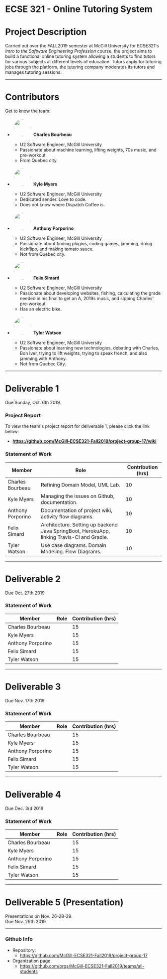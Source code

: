 # **ECSE 321 - Online Tutoring System**

# Project Description

Carried out over the FALL2019 semester at McGill University for ECSE321's *Intro to the Software Engineering Profession* course, the project aims to build a functional online tutoring system allowing a students to find tutors for various subjects at different levels of education. Tutors apply for tutoring jobs through the platform, the tutoring company moderates its tutors and manages tutoring sessions.

---

# Contributors

Get to know the team:


* <img src="https://raw.githubusercontent.com/McGill-ECSE321-Fall2019/project-group-17/master/photos/charles.png?token=AE26HBWRS36557EMELNIN4K5UCLQG" style="border-radius:50%;border:2px white solid;margin:2px;" width="55"> **Charles Bourbeau**
  * U2 Software Engineer, McGill University
  * Passionate about machine learning, lifting weights, 70s music, and pre-workout.
  * From Quebec city.


* <img src="https://raw.githubusercontent.com/McGill-ECSE321-Fall2019/project-group-17/master/photos/kyle.png?token=AE26HBQ2JUCT4SY67VCQRGC5UCLTU" style="border-radius:50%;border:2px white solid;margin:2px;" width="55" height="55"> **Kyle Myers**
  * U2 Software Engineer, McGill University
  * Dedicated sender. Love to code.
  * Does not know where Dispatch Coffee is.


* <img src="https://raw.githubusercontent.com/McGill-ECSE321-Fall2019/project-group-17/master/photos/anthony.png?token=AE26HBTTIS7AL2LBO7LEFSK5UCLWC" style="border-radius:50%;border:2px white solid;margin:2px;" width="55"> **Anthony Porporino**
  * U2 Software Engineer, McGill University
  * Passionate about finding plugins, coding games, jamming, doing kickflips, and making tomato sauce.
  * Not from Quebec city.


* <img src="https://raw.githubusercontent.com/McGill-ECSE321-Fall2019/project-group-17/master/photos/felix.jpeg?token=AE26HBRKTNFLUQ7XN2CPDSK5UCLR4" style="border-radius:50%;border:2px white solid;margin:2px;" width="55"> **Felix Simard**
  * U2 Software Engineer, McGill University
  * Passionate about developing websites, fishing, calculating the grade needed in his final to get an A, 2019s music, and sipping Charles' pre-workout.
  * Has an electric bike.


* <img src="https://raw.githubusercontent.com/McGill-ECSE321-Fall2019/project-group-17/master/photos/tyler.png?token=AE26HBU6DIKO5524CAYXIL25UCLU2" style="border-radius:50%;border:2px white solid;margin:2px;" width="55"> **Tyler Watson**
  * U2 Software Engineer, McGill University
  * Passionate about learning new technologies, debating with Charles, Bon Iver, trying to lift weights, trying to speak french, and also jamming with Anthony.
  * Not from Quebec City.


---

# Deliverable 1

Due Sunday, Oct. 6th 2019.


### Project Report

To view the team's project report for deliverable 1, please click the link below:
* **https://github.com/McGill-ECSE321-Fall2019/project-group-17/wiki**

### Statement of Work



| Member        | Role  | Contribution (hrs)  |
| ------------- |-------------| -----|
| Charles Bourbeau     | Refining Domain Model, UML Lab. | 10 |
| Kyle Myers      |   Managing the issues on Github, documentation.    |   10 |
| Anthony Porporino |  Documentation of project wiki, activity flow diagrams.   |    10 |
| Felix Simard |   Architecture. Setting up backend Java SpringBoot, HerokuApp, linking Travis-CI and Gradle.   |    10 |
| Tyler Watson |    Use case diagrams. Domain Modeling. Flow Diagrams.   |    10 |


---

# Deliverable 2

Due Oct. 27th 2019

### Statement of Work



| Member        | Role  | Contribution (hrs)  |
| ------------- |-------------| -----|
| Charles Bourbeau     |  | 15 |
| Kyle Myers      |       |   15 |
| Anthony Porporino |       |    15 |
| Felix Simard |       |    15 |
| Tyler Watson |       |    15 |


---

# Deliverable 3

Due Nov. 17th 2019

### Statement of Work



| Member        | Role  | Contribution (hrs)  |
| ------------- |-------------| -----|
| Charles Bourbeau     |  | 15 |
| Kyle Myers      |       |   15 |
| Anthony Porporino |       |    15 |
| Felix Simard |       |    15 |
| Tyler Watson |       |    15 |


---

# Deliverable 4

Due Dec. 3rd 2019

### Statement of Work



| Member        | Role  | Contribution (hrs)  |
| ------------- |-------------| -----|
| Charles Bourbeau     |  | 15 |
| Kyle Myers      |       |   15 |
| Anthony Porporino |       |    15 |
| Felix Simard |       |    15 |
| Tyler Watson |       |    15 |


---

# Deliverable 5 (Presentation)

Presentations on Nov. 26-28-29.\
Due Nov. 29th 2019




---

### Github Info
* Repository:
  * https://github.com/McGill-ECSE321-Fall2019/project-group-17
* Organization page:
  * https://github.com/orgs/McGill-ECSE321-Fall2019/teams/all-students
